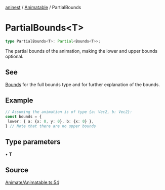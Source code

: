 [aninest](../../index.md) / [Animatable](../index.md) / PartialBounds

# PartialBounds\<T\>

```ts
type PartialBounds<T>: Partial<Bounds<T>>;
```

The partial bounds of the animation, making the lower and upper bounds optional.

## See

[Bounds](Bounds.md) for the full bounds type and for further explanation of the bounds.

## Example

```ts
// Assuming the animation is of type {a: Vec2, b: Vec2}:
const bounds = {
 lower: { a: {x: 0, y: 0}, b: {x: 0} },
} // Note that there are no upper bounds
```

## Type parameters

• **T**

## Source

[Animate/Animatable.ts:54](https://github.com/zphrs/aninest/blob/3be3895/src/Animate/Animatable.ts#L54)
